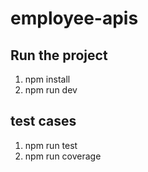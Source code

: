 # employee-apis

## Run the project ##
1. npm install
2. npm run dev


## test cases ##
1. npm run test
2. npm run coverage